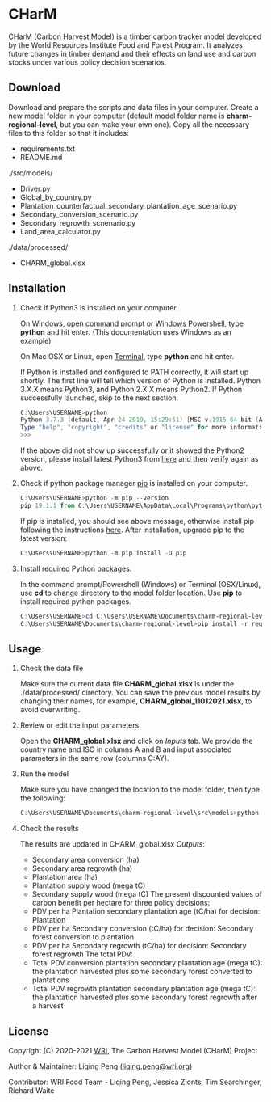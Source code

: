 # CHarM

CHarM (Carbon Harvest Model) is a timber carbon tracker model developed by the World Resources Institute Food and Forest Program. It analyzes future changes in timber demand and their effects on land use and carbon stocks under various policy decision scenarios.

## Download

Download and prepare the scripts and data files in your computer. Create a new model folder in your computer (default model folder name is **charm-regional-level**, but you can make your own one). Copy all the necessary files to this folder so that it includes:

- requirements.txt
- README.md

./src/models/
- Driver.py
- Global_by_country.py
- Plantation_counterfactual_secondary_plantation_age_scenario.py
- Secondary_conversion_scenario.py
- Secondary_regrowth_scnenario.py
- Land_area_calculator.py

./data/processed/
- CHARM_global.xlsx


## Installation

1. Check if Python3 is installed on your computer.

    On Windows, open [command prompt](https://www.howtogeek.com/235101/10-ways-to-open-the-command-prompt-in-windows-10/) or [Windows Powershell](https://docs.microsoft.com/en-us/windows-server/administration/windows-commands/powershell), type **python** and hit enter. (This documentation uses Windows as an example)

    On Mac OSX or Linux, open [Terminal](https://macpaw.com/how-to/use-terminal-on-mac#:~:text=How%20to%20open%20Terminal%20on,double%2Dclick%20the%20search%20result.), type **python** and hit enter.

    If Python is installed and configured to PATH correctly, it will start up shortly. The first line will tell which version of Python is installed. Python 3.X.X means Python3, and Python 2.X.X means Python2. If Python successfully launched, skip to the next section.

    ```powershell
    C:\Users\USERNAME>python
    Python 3.7.3 (default, Apr 24 2019, 15:29:51) [MSC v.1915 64 bit (AMD64)] on win32
    Type "help", "copyright", "credits" or "license" for more information.
    >>>
    ```

    If the above did not show up successfully or it showed the Python2 version, please install latest Python3 from [here](https://www.python.org/downloads/) and then verify again as above.

2. Check if python package manager [pip](https://pip.pypa.io/en/stable/) is installed on your computer.

    ```powershell
    C:\Users\USERNAME>python -m pip --version
    pip 19.1.1 from C:\Users\USERNAME\AppData\Local\Programs\python\python37\lib\site-packages\pip (python 3.7)
    ```

    If pip is installed, you should see above message, otherwise install pip following the instructions [here](https://pip.pypa.io/en/stable/installing/). After installation, upgrade pip to the latest version:

    ```powershell
    C:\Users\USERNAME>python -m pip install -U pip
    ```

3. Install required Python packages.

    In the command prompt/Powershell (Windows) or Terminal (OSX/Linux), use **cd** to change directory to the model folder location. Use **pip** to install required python packages.

    ```powershell
    C:\Users\USERNAME>cd C:\Users\USERNAME\Documents\charm-regional-level\
    C:\Users\USERNAME\Documents\charm-regional-level>pip install -r requirements.txt
    ```

## Usage

1. Check the data file

    Make sure the current data file **CHARM_global.xlsx** is under the ./data/processed/ directory. You can save the previous model results by changing their names, for example, **CHARM_global_11012021.xlsx**, to avoid overwriting.

2. Review or edit the input parameters

    Open the **CHARM_global.xlsx** and click on *Inputs* tab. We provide the country name and ISO in columns A and B and input associated parameters in the same row (columns C:AY).

3. Run the model

    Make sure you have changed the location to the model folder, then type the following:

    ```powershell
    C:\Users\USERNAME\Documents\charm-regional-level\src\models>python Driver.py
    ```

3. Check the results

    The results are updated in CHARM_global.xlsx *Outputs*:
    - Secondary area conversion (ha)
    - Secondary area regrowth (ha)
    - Plantation area (ha)
    - Plantation supply wood (mega tC)
    - Secondary supply wood (mega tC)
    The present discounted values of carbon benefit per hectare for three policy decisions:
    - PDV per ha Plantation secondary plantation age (tC/ha) for decision: Plantation
    - PDV per ha Secondary conversion (tC/ha) for decision: Secondary forest conversion to plantation
    - PDV per ha Secondary regrowth (tC/ha) for decision: Secondary forest regrowth
    The total PDV:
    - Total PDV conversion plantation secondary plantation age (mega tC): the plantation harvested plus some secondary forest converted to plantations
    - Total PDV regrowth plantation secondary plantation age (mega tC): the plantation harvested plus some secondary forest regrowth after a harvest


## License

Copyright (C) 2020-2021 [WRI](https://www.wri.org/), The Carbon Harvest Model (CHarM) Project

Author & Maintainer: Liqing Peng (liqing.peng@wri.org)

Contributor: WRI Food Team - Liqing Peng, Jessica Zionts, Tim Searchinger, Richard Waite

